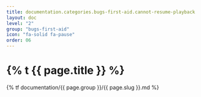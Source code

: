 ```yaml
---
title: documentation.categories.bugs-first-aid.cannot-resume-playback
layout: doc
level: "2"
group: "bugs-first-aid"
icon: "fa-solid fa-pause"
order: 06
---
```


# {% t {{ page.title }} %}

{% tf documentation/{{ page.group }}/{{ page.slug }}.md %}
